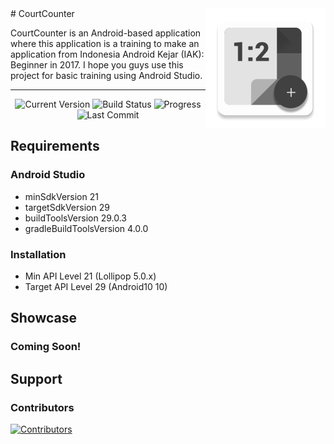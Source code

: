 <img src="https://raw.githubusercontent.com/ArdityoCahyo/CourtCounter/master/app/src/main/res/mipmap-xxxhdpi/ic_launcher.png" align="right" />
# CourtCounter

CourtCounter is an Android-based application where this application is a training to make an application from Indonesia Android Kejar (IAK): Beginner in 2017. I hope you guys use this project for basic training using Android Studio.

<hr/>
<p align="center">
  <img src="https://badgen.net/badge/version/v1.0/blue" title="Current Version" alt="Current Version">
  <img src="https://badgen.net/badge/build/final/green" title="Build Status" alt="Build Status">
  <img src="https://badgen.net/badge/progress/100%25/green" title="Progress" alt="Progress">                                                                                 
  <img src="https://badgen.net/github/last-commit/ArdityoCahyo/CourtCounter" title="Last Commit" alt="Last Commit">                                                                 
</p>
                                                                                                                
## Requirements

### Android Studio
* minSdkVersion 21
* targetSdkVersion 29
* buildToolsVersion 29.0.3
* gradleBuildToolsVersion 4.0.0

### Installation
* Min API Level 21      (Lollipop   5.0.x)
* Target API Level 29   (Android10  10)

## Showcase

### Coming Soon!

## Support

### Contributors

<a href="https://github.com/ArdityoCahyo/CourtCounter/graphs/contributors">
  <img src="https://contributors-img.web.app/image?repo=ArdityoCahyo/CourtCounter" title="Contributors" alt="Contributors"/>
</a>
